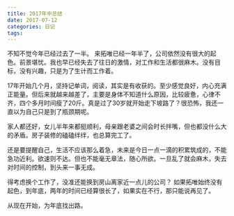 ```yaml
---
title: 2017年中总结
date: 2017-07-12
categories: 日记
tags: 
---
```


不知不觉今年已经过去了一半。
来拓唯已经一年半了，公司依然没有很大的起色。前景堪忧。我也早已经失去了往日的激情，对工作和生活都很麻木。没有目标，没有兴趣，只是为了生计而工作着。


17年开始几个月，坚持记单词，阅读，其实是有收获的。至少感觉良好，内心充满正能量。但后来就越来越差了，主要是身体不知道什么原因，比较疲惫，心律不齐，四个多月时间瘦了20斤。真是过了30岁就开始走下坡路了？很恐怖，我还一直以为自己只是到了瓶颈期呢。

家人都还好，女儿半年来都挺顺利，母亲跟老婆之间会时长拌嘴，但也都没什么大的矛盾。房子装修的磕磕绊绊，也总算完工了。

还是要提醒自己，生活不应该那么着急，未来是今日一点一滴的积累筑成的，不能急功近利。欲速则不达。但也不能毫无章法，随心所欲。一旦乱了就会麻木，失去对时间的控制，到头来一事无成。

得考虑换个工作了，没准还能换到房山离家近一点儿的公司？ 如果拓唯始终没有起色，到年底，两年的时间已经算很长了，如果实在不行，那只能说再见了。

从现在开始，为年底找出路。




